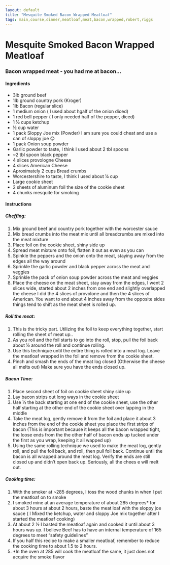 ```yaml
---
layout: default
title: "Mesquite Smoked Bacon Wrapped Meatloaf"
tags: main,course,dinner,meatloaf,meat,bacon,wrapped,robert,riggs
---
```

# Mesquite Smoked Bacon Wrapped Meatloaf

### Bacon wrapped meat - you had me at bacon...

#### Ingredients
- 3lb ground beef
- 1lb ground country pork (Kroger)
- 1lb Bacon (regular slice)
- 1 medium onion ( I used about hgalf of the onion diced)
- 1 red bell pepper ( I only needed half of the pepper, diced)
- 1 ½ cups ketchup
- ½ cup water
- 1 pack Sloppy Joe mix (Powder) I am sure you could cheat and use a can of sloppy joe 😊
- 1 pack Onion soup powder
- Garlic powder to taste, I think I used about 2 tbl spoons
- ~2 tbl spoon black pepper
- 4 slices provologne Cheese
- 4 slices American Cheese
- Aproximately 2 cups Bread crumbs
- Worcestershire to taste, I think I used about ¼ cup
- Large cookie sheet
- 2 sheets of aluminum foil the size of the cookie sheet
- 4 chunks mesquite for smoking

#### Instructions
##### Cheffing:
1. Mix ground beef and country pork together with the worcester sauce
2. Mix bread crumbs into the meat mix until all breadcrumbs are mixed into the meat mixture
3. Place foil on the cookie sheet, shiny side up
4. Spread meat mixture onto foil, flatten it out as even as you can
5. Spinkle the peppers and the onion onto the meat, staying away from the edges all the way around
6. Sprinkle the garlic powder and black pepper across the meat and veggies
7. Sprinkle the pack of onion soup powder across the meat and veggies
8. Place the cheese on the meat sheet, stay away from the edges, I went 2 slices wide, started about 2 inches from one end and slightly overlapped the cheese I did the 4 slices of provolone and then the 4 slices of American. You want to end about 4 inches away from the opposite sides things tend to shift as the meat sheet is rolled up.

##### Roll the meat:
1. This is the tricky part. Utilizing the foil to keep everything together, start rolling the sheet of meat up.. 
2. As you roll and the foil starts to go into the roll, stop, pull the foil back about ½ around the roll and continue rolling. 
3. Use this technique until the entire thing is rolled into a meat log. Leave the meatloaf wrapped in the foil and remove from the cookie sheet. 
4. Pinch and smash the ends of the meat log closed (Otherwise the cheese all melts out) Make sure you have the ends closed up.

##### Bacon Time:
1. Place second sheet of foil on cookie sheet shiny side up
2. Lay bacon strips out long ways in the cookie sheet
3. Use ½ the back starting at one end of the cookie sheet, use the other half starting at the other end of the cookie sheet over lapping in the middle
4. Take the meat log, gently remove it from the foil and place it about 3 inches from the end of the cookie sheet you place the first strips of bacon (This is important because it keeps all the bacon wrapped tight, the loose ends from the the other half of bacon ends up tucked under the first as you wrap, keeping it all wapped up)
5. Using the same rolling technique we used to make the meat log, gently roll, and pull the foil back, and roll, then pull foil back. Continue until the bacon is all wrapped around the meat log. Verify the ends are still closed up and didn’t open back up. Seriously, all the chees e will melt out.

##### Cooking time:
1. With the smoker at ~285 degrees, I toss the wood chunks in when I put the meatloaf on to smoke
2. I smoked mine at an average temperature of about 285 degrees* for about 3 hours at about 2 hours, baste the meat loaf with the sloppy joe sauce ( I Mixed the ketchup, water and sloppy Joe mix together after I started the meatloaf cooking)
3. At about 2 ½ I basted the meatloaf again and cooked it until about 3 hours was up. I believe Beef has to have an internal temperature of 165 degrees to meet “safety guidelines”
4. If you half this recipe to make a smaller meatloaf, remember to reduce the cooking time to about 1.5 to 2 hours.
5. *In the oven at 285 will cook the meatloaf the same, it just does not acquire the smoke flavor
